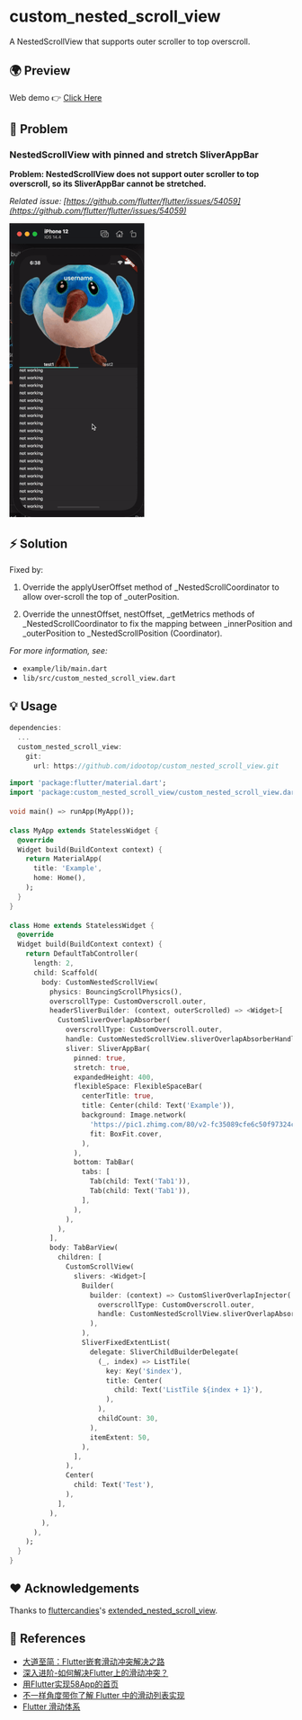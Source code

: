 # custom_nested_scroll_view

A NestedScrollView that supports outer scroller to top overscroll.

## 🌍 Preview

Web demo 👉   [Click Here](https://killer-1255480117.cos.ap-chongqing.myqcloud.com/web/scrollMaster/index.html)

## 🐛 Problem

### NestedScrollView with pinned and stretch SliverAppBar

**Problem: NestedScrollView does not support outer scroller to top overscroll, so its SliverAppBar cannot be stretched.**

*Related issue: [https://github.com/flutter/flutter/issues/54059](https://github.com/flutter/flutter/issues/54059)*

![](screenshots/case1.gif)

## ⚡️ Solution

Fixed by:

1. Override the applyUserOffset method of _NestedScrollCoordinator to allow over-scroll the top of _outerPosition.

2. Override the unnestOffset, nestOffset, _getMetrics methods of _NestedScrollCoordinator to fix the mapping between _innerPosition and _outerPosition to _NestedScrollPosition (Coordinator).

*For more information, see:*

* `example/lib/main.dart`
* `lib/src/custom_nested_scroll_view.dart`

## 💡 Usage

```dart
dependencies:  
  ...  
  custom_nested_scroll_view:
    git:
      url: https://github.com/idootop/custom_nested_scroll_view.git
```

```dart
import 'package:flutter/material.dart';
import 'package:custom_nested_scroll_view/custom_nested_scroll_view.dart';

void main() => runApp(MyApp());

class MyApp extends StatelessWidget {
  @override
  Widget build(BuildContext context) {
    return MaterialApp(
      title: 'Example',
      home: Home(),
    );
  }
}

class Home extends StatelessWidget {
  @override
  Widget build(BuildContext context) {
    return DefaultTabController(
      length: 2,
      child: Scaffold(
        body: CustomNestedScrollView(
          physics: BouncingScrollPhysics(),
          overscrollType: CustomOverscroll.outer,
          headerSliverBuilder: (context, outerScrolled) => <Widget>[
            CustomSliverOverlapAbsorber(
              overscrollType: CustomOverscroll.outer,
              handle: CustomNestedScrollView.sliverOverlapAbsorberHandleFor(context),
              sliver: SliverAppBar(
                pinned: true,
                stretch: true,
                expandedHeight: 400,
                flexibleSpace: FlexibleSpaceBar(
                  centerTitle: true,
                  title: Center(child: Text('Example')),
                  background: Image.network(
                    'https://pic1.zhimg.com/80/v2-fc35089cfe6c50f97324c98f963930c9_720w.jpg',
                    fit: BoxFit.cover,
                  ),
                ),
                bottom: TabBar(
                  tabs: [
                    Tab(child: Text('Tab1')),
                    Tab(child: Text('Tab1')),
                  ],
                ),
              ),
            ),
          ],
          body: TabBarView(
            children: [
              CustomScrollView(
                slivers: <Widget>[
                  Builder(
                    builder: (context) => CustomSliverOverlapInjector(
                      overscrollType: CustomOverscroll.outer,
                      handle: CustomNestedScrollView.sliverOverlapAbsorberHandleFor(context),
                    ),
                  ),
                  SliverFixedExtentList(
                    delegate: SliverChildBuilderDelegate(
                      (_, index) => ListTile(
                        key: Key('$index'),
                        title: Center(
                          child: Text('ListTile ${index + 1}'),
                        ),
                      ),
                      childCount: 30,
                    ),
                    itemExtent: 50,
                  ),
                ],
              ),
              Center(
                child: Text('Test'),
              ),
            ],
          ),
        ),
      ),
    );
  }
}
```

## ❤️ Acknowledgements

Thanks to [fluttercandies](https://github.com/fluttercandies)'s [extended_nested_scroll_view](https://github.com/fluttercandies/extended_nested_scroll_view).

## 📖 References

* [大道至简：Flutter嵌套滑动冲突解决之路](http://vimerzhao.top/posts/flutter-nested-scroll-conflict/)
* [深入进阶-如何解决Flutter上的滑动冲突？ ](https://juejin.cn/post/6900751363173515278)
* [用Flutter实现58App的首页](https://blog.csdn.net/weixin_39891694/article/details/111217123)
* [不一样角度带你了解 Flutter 中的滑动列表实现](https://blog.csdn.net/ZuoYueLiang/article/details/116245138)
* [Flutter 滑动体系 ](https://juejin.cn/post/6983338779415150628)
